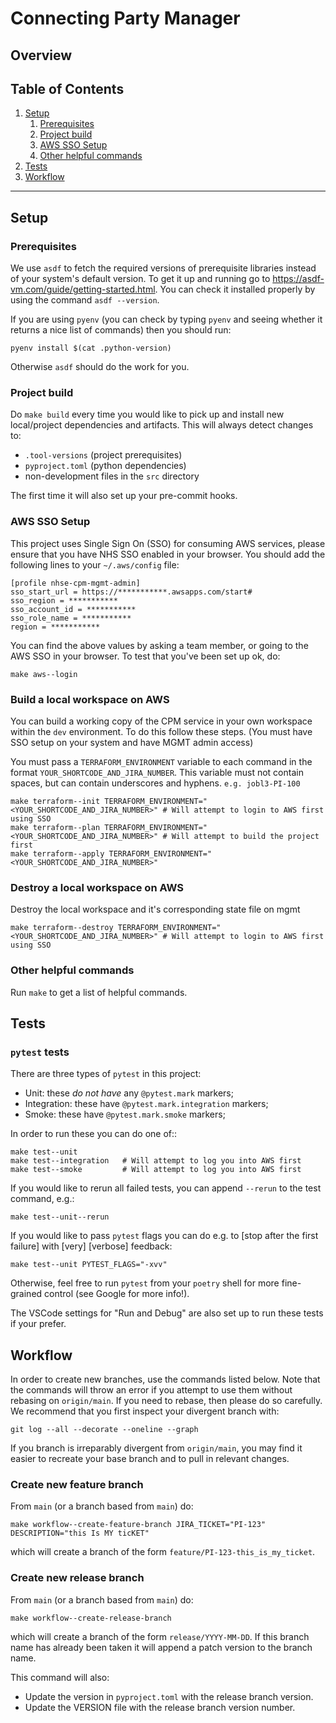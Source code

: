 # Connecting Party Manager

## Overview

## Table of Contents

1. [Setup](#setup)
   1. [Prerequisites](#prerequisites)
   2. [Project build](#project-build)
   3. [AWS SSO Setup](#aws-sso-setup)
   4. [Other helpful commands](#other-helpful-commands)
2. [Tests](#tests)
3. [Workflow](#workflow)

---

## Setup

### Prerequisites

We use `asdf` to fetch the required versions of prerequisite libraries instead of your system's default version. To get it up and running go to https://asdf-vm.com/guide/getting-started.html. You can check it installed properly by using the command `asdf --version`.

If you are using `pyenv` (you can check by typing `pyenv` and seeing whether it returns a nice list of commands) then you should run:

```
pyenv install $(cat .python-version)
```

Otherwise `asdf` should do the work for you.

### Project build

Do `make build` every time you would like to pick up and install new local/project dependencies and artifacts. This will always detect changes to:

- `.tool-versions` (project prerequisites)
- `pyproject.toml` (python dependencies)
- non-development files in the `src` directory

The first time it will also set up your pre-commit hooks.

### AWS SSO Setup

This project uses Single Sign On (SSO) for consuming AWS services, please ensure that you have NHS SSO enabled in your browser. You should add the following lines to your `~/.aws/config` file:

```
[profile nhse-cpm-mgmt-admin]
sso_start_url = https://***********.awsapps.com/start#
sso_region = ***********
sso_account_id = ***********
sso_role_name = ***********
region = ***********
```

You can find the above values by asking a team member, or going to the AWS SSO in your browser. To test that you've been set up ok, do:

```
make aws--login
```

### Build a local workspace on AWS

You can build a working copy of the CPM service in your own workspace within the `dev` environment. To do this follow these steps. (You must have SSO setup on your system and have MGMT admin access)

You must pass a `TERRAFORM_ENVIRONMENT` variable to each command in the format `YOUR_SHORTCODE_AND_JIRA_NUMBER`. This variable must not contain spaces, but can contain underscores and hyphens. `e.g. jobl3-PI-100`

```shell
make terraform--init TERRAFORM_ENVIRONMENT="<YOUR_SHORTCODE_AND_JIRA_NUMBER>" # Will attempt to login to AWS first using SSO
make terraform--plan TERRAFORM_ENVIRONMENT="<YOUR_SHORTCODE_AND_JIRA_NUMBER>" # Will attempt to build the project first
make terraform--apply TERRAFORM_ENVIRONMENT="<YOUR_SHORTCODE_AND_JIRA_NUMBER>"
```

### Destroy a local workspace on AWS

Destroy the local workspace and it's corresponding state file on mgmt

```shell
make terraform--destroy TERRAFORM_ENVIRONMENT="<YOUR_SHORTCODE_AND_JIRA_NUMBER>" # Will attempt to login to AWS first using SSO
```


### Other helpful commands

Run `make` to get a list of helpful commands.

## Tests

### `pytest` tests

There are three types of `pytest` in this project:

- Unit: these _do not have_ any `@pytest.mark` markers;
- Integration: these have `@pytest.mark.integration` markers;
- Smoke: these have `@pytest.mark.smoke` markers;

In order to run these you can do one of::

```shell
make test--unit
make test--integration   # Will attempt to log you into AWS first
make test--smoke         # Will attempt to log you into AWS first
```

If you would like to rerun all failed tests, you can append `--rerun` to the test command, e.g.:

```shell
make test--unit--rerun
```

If you would like to pass `pytest` flags you can do e.g. to \[stop after the first failure\] with \[very\] \[verbose\] feedback:

```shell
make test--unit PYTEST_FLAGS="-xvv"
```

Otherwise, feel free to run `pytest` from your `poetry` shell for more fine-grained control (see Google for more info!).

The VSCode settings for "Run and Debug" are also set up to run these tests if your prefer.

## Workflow

In order to create new branches, use the commands listed below. Note that the commands will throw an error if
you attempt to use them without rebasing on `origin/main`. If you need to rebase, then please do so carefully. We recommend
that you first inspect your divergent branch with:

```shell
git log --all --decorate --oneline --graph
```

If you branch is irreparably divergent from `origin/main`, you may find it easier to recreate your base branch and to pull in relevant changes.

### Create new feature branch

From `main` (or a branch based from `main`) do:

```shell
make workflow--create-feature-branch JIRA_TICKET="PI-123" DESCRIPTION="this Is MY ticKET"
```

which will create a branch of the form `feature/PI-123-this_is_my_ticket`.

### Create new release branch

From `main` (or a branch based from `main`) do:

```shell
make workflow--create-release-branch
```

which will create a branch of the form `release/YYYY-MM-DD`. If this branch name has already been taken it will append a patch version to the branch name.

This command will also:

- Update the version in `pyproject.toml` with the release branch version.
- Update the VERSION file with the release branch version number.
